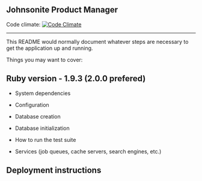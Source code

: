 Johnsonite Product Manager 
------

Code climate: [![Code Climate](https://codeclimate.com/repos/5214f390f3ea0049ba04f954/badges/aa92f547acd44399739b/gpa.png)](https://codeclimate.com/repos/5214f390f3ea0049ba04f954/feed)

---
This README would normally document whatever steps are necessary to get the
application up and running.

Things you may want to cover:

## Ruby version - 1.9.3 (2.0.0 prefered)

* System dependencies

* Configuration

* Database creation

* Database initialization

* How to run the test suite

* Services (job queues, cache servers, search engines, etc.)

Deployment instructions
-------